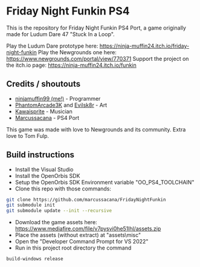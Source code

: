 
# Friday Night Funkin PS4

This is the repository for Friday Night Funkin PS4 Port, a game originally made for Ludum Dare 47 "Stuck In a Loop".

Play the Ludum Dare prototype here: https://ninja-muffin24.itch.io/friday-night-funkin
Play the Newgrounds one here: https://www.newgrounds.com/portal/view/770371
Support the project on the itch.io page: https://ninja-muffin24.itch.io/funkin

## Credits / shoutouts

- [ninjamuffin99 (me!)](https://twitter.com/ninja_muffin99) - Programmer
- [PhantomArcade3K](https://twitter.com/phantomarcade3k) and [Evilsk8r](https://twitter.com/evilsk8r) - Art
- [Kawaisprite](https://twitter.com/kawaisprite) - Musician
- [Marcussacana](https://github.com/marcussacana) - PS4 Port

This game was made with love to Newgrounds and its community. Extra love to Tom Fulp.

## Build instructions
- Install the Visual Studio
- Install the OpenOrbis SDK 
- Setup the OpenOrbis SDK Environment variable "OO_PS4_TOOLCHAIN" 
- Clone this repo with those commands:
```sh
git clone https://github.com/marcussacana/FridayNightFunkin
git submodule init
git submodule update --init --recursive
```
- Download the game assets here: https://www.mediafire.com/file/v7pysvi0he51lhl/assets.zip
- Place the assets (without extract) at "assets\misc" 
- Open the "Developer Command Prompt for VS 2022"
- Run in this project root directory the command
```
build-windows release
```
